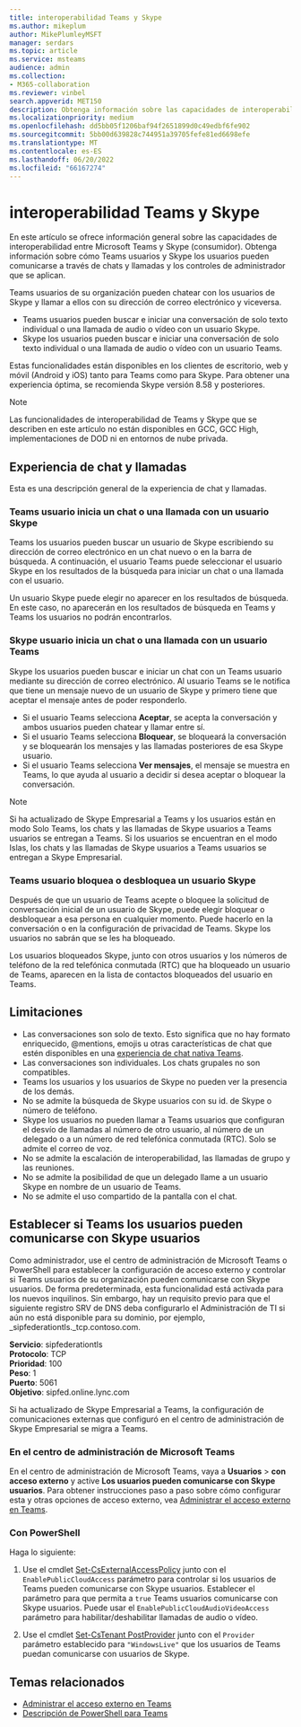 ```yaml
---
title: interoperabilidad Teams y Skype
ms.author: mikeplum
author: MikePlumleyMSFT
manager: serdars
ms.topic: article
ms.service: msteams
audience: admin
ms.collection:
- M365-collaboration
ms.reviewer: vinbel
search.appverid: MET150
description: Obtenga información sobre las capacidades de interoperabilidad entre los usuarios de Teams de su organización y los usuarios de Skype (consumidores).
ms.localizationpriority: medium
ms.openlocfilehash: dd5bb05f1206baf94f2651899d0c49edbf6fe902
ms.sourcegitcommit: 5bb00d639828c744951a39705fefe81ed6698efe
ms.translationtype: MT
ms.contentlocale: es-ES
ms.lasthandoff: 06/20/2022
ms.locfileid: "66167274"
---
```

# <a name="teams-and-skype-interoperability"></a>interoperabilidad Teams y Skype

En este artículo se ofrece información general sobre las capacidades de interoperabilidad entre Microsoft Teams y Skype (consumidor). Obtenga información sobre cómo Teams usuarios y Skype los usuarios pueden comunicarse a través de chats y llamadas y los controles de administrador que se aplican.

Teams usuarios de su organización pueden chatear con los usuarios de Skype y llamar a ellos con su dirección de correo electrónico y viceversa.

- Teams usuarios pueden buscar e iniciar una conversación de solo texto individual o una llamada de audio o vídeo con un usuario Skype.
- Skype los usuarios pueden buscar e iniciar una conversación de solo texto individual o una llamada de audio o vídeo con un usuario Teams.

Estas funcionalidades están disponibles en los clientes de escritorio, web y móvil (Android y iOS) tanto para Teams como para Skype. Para obtener una experiencia óptima, se recomienda Skype versión 8.58 y posteriores.

> [!NOTE]
> Las funcionalidades de interoperabilidad de Teams y Skype que se describen en este artículo no están disponibles en GCC, GCC High, implementaciones de DOD ni en entornos de nube privada.

## <a name="chat-and-calling-experience"></a>Experiencia de chat y llamadas

Esta es una descripción general de la experiencia de chat y llamadas.

### <a name="teams-user-starts-a-chat-or-call-with-a-skype-user"></a>Teams usuario inicia un chat o una llamada con un usuario Skype

Teams los usuarios pueden buscar un usuario de Skype escribiendo su dirección de correo electrónico en un chat nuevo o en la barra de búsqueda.  A continuación, el usuario Teams puede seleccionar el usuario Skype en los resultados de la búsqueda para iniciar un chat o una llamada con el usuario.

Un usuario Skype puede elegir no aparecer en los resultados de búsqueda. En este caso, no aparecerán en los resultados de búsqueda en Teams y Teams los usuarios no podrán encontrarlos.

### <a name="skype-user-starts-a-chat-or-call-with-a-teams-user"></a>Skype usuario inicia un chat o una llamada con un usuario Teams

Skype los usuarios pueden buscar e iniciar un chat con un Teams usuario mediante su dirección de correo electrónico. Al usuario Teams se le notifica que tiene un mensaje nuevo de un usuario de Skype y primero tiene que aceptar el mensaje antes de poder responderlo.

- Si el usuario Teams selecciona **Aceptar**, se acepta la conversación y ambos usuarios pueden chatear y llamar entre sí.
- Si el usuario Teams selecciona **Bloquear**, se bloqueará la conversación y se bloquearán los mensajes y las llamadas posteriores de esa Skype usuario.
- Si el usuario Teams selecciona **Ver mensajes**, el mensaje se muestra en Teams, lo que ayuda al usuario a decidir si desea aceptar o bloquear la conversación.

> [!NOTE]
> Si ha actualizado de Skype Empresarial a Teams y los usuarios están en modo Solo Teams, los chats y las llamadas de Skype usuarios a Teams usuarios se entregan a Teams. Si los usuarios se encuentran en el modo Islas, los chats y las llamadas de Skype usuarios a Teams usuarios se entregan a Skype Empresarial.

### <a name="teams-user-blocks-or-unblocks-a-skype-user"></a>Teams usuario bloquea o desbloquea un usuario Skype

Después de que un usuario de Teams acepte o bloquee la solicitud de conversación inicial de un usuario de Skype, puede elegir bloquear o desbloquear a esa persona en cualquier momento. Puede hacerlo en la conversación o en la configuración de privacidad de Teams. Skype los usuarios no sabrán que se les ha bloqueado.

Los usuarios bloqueados Skype, junto con otros usuarios y los números de teléfono de la red telefónica conmutada (RTC) que ha bloqueado un usuario de Teams, aparecen en la lista de contactos bloqueados del usuario en Teams.

## <a name="limitations"></a>Limitaciones

- Las conversaciones son solo de texto. Esto significa que no hay formato enriquecido, @mentions, emojis u otras características de chat que estén disponibles en una [experiencia de chat nativa Teams](native-chat-for-external-users.md).
- Las conversaciones son individuales. Los chats grupales no son compatibles.
- Teams los usuarios y los usuarios de Skype no pueden ver la presencia de los demás.
- No se admite la búsqueda de Skype usuarios con su id. de Skype o número de teléfono.
- Skype los usuarios no pueden llamar a Teams usuarios que configuran el desvío de llamadas al número de otro usuario, al número de un delegado o a un número de red telefónica conmutada (RTC).  Solo se admite el correo de voz.
- No se admite la escalación de interoperabilidad, las llamadas de grupo y las reuniones.
- No se admite la posibilidad de que un delegado llame a un usuario Skype en nombre de un usuario de Teams.
- No se admite el uso compartido de la pantalla con el chat.

## <a name="set-whether-teams-users-can-communicate-with-skype-users"></a>Establecer si Teams los usuarios pueden comunicarse con Skype usuarios

Como administrador, use el centro de administración de Microsoft Teams o PowerShell para establecer la configuración de acceso externo y controlar si Teams usuarios de su organización pueden comunicarse con Skype usuarios. De forma predeterminada, esta funcionalidad está activada para los nuevos inquilinos. Sin embargo, hay un requisito previo para que el siguiente registro SRV de DNS deba configurarlo el Administración de TI si aún no está disponible para su dominio, por ejemplo, _sipfederationtls._tcp.contoso.com.  

**Servicio**: sipfederationtls<br/>
**Protocolo**: TCP<br/>
**Prioridad**: 100<br/>
**Peso**: 1<br/>
**Puerto**: 5061<br/>
**Objetivo**: sipfed.online.lync.com

Si ha actualizado de Skype Empresarial a Teams, la configuración de comunicaciones externas que configuró en el centro de administración de Skype Empresarial se migra a Teams.

### <a name="in-the-microsoft-teams-admin-center"></a>En el centro de administración de Microsoft Teams

En el centro de administración de Microsoft Teams, vaya a **Usuarios** > **con acceso externo** y active **Los usuarios pueden comunicarse con Skype usuarios**. Para obtener instrucciones paso a paso sobre cómo configurar esta y otras opciones de acceso externo, vea [Administrar el acceso externo en Teams](./manage-external-access.md#allow-or-block-domains).

### <a name="using-powershell"></a>Con PowerShell

Haga lo siguiente: 
1. Use el cmdlet [Set-CsExternalAccessPolicy](/powershell/module/skype/set-csexternalaccesspolicy) junto con el ```EnablePublicCloudAccess``` parámetro para controlar si los usuarios de Teams pueden comunicarse con Skype usuarios. Establecer el parámetro para que permita a ```true``` Teams usuarios comunicarse con Skype usuarios. Puede usar el ```EnablePublicCloudAudioVideoAccess``` parámetro para habilitar/deshabilitar llamadas de audio o vídeo.

2. Use el cmdlet [Set-CsTenant PostProvider](/powershell/module/skype/Set-CsTenantPublicProvider) junto con el ```Provider``` parámetro establecido para ```"WindowsLive"``` que los usuarios de Teams puedan comunicarse con usuarios de Skype.

## <a name="related-topics"></a>Temas relacionados

- [Administrar el acceso externo en Teams](manage-external-access.md)
- [Descripción de PowerShell para Teams](teams-powershell-overview.md)
